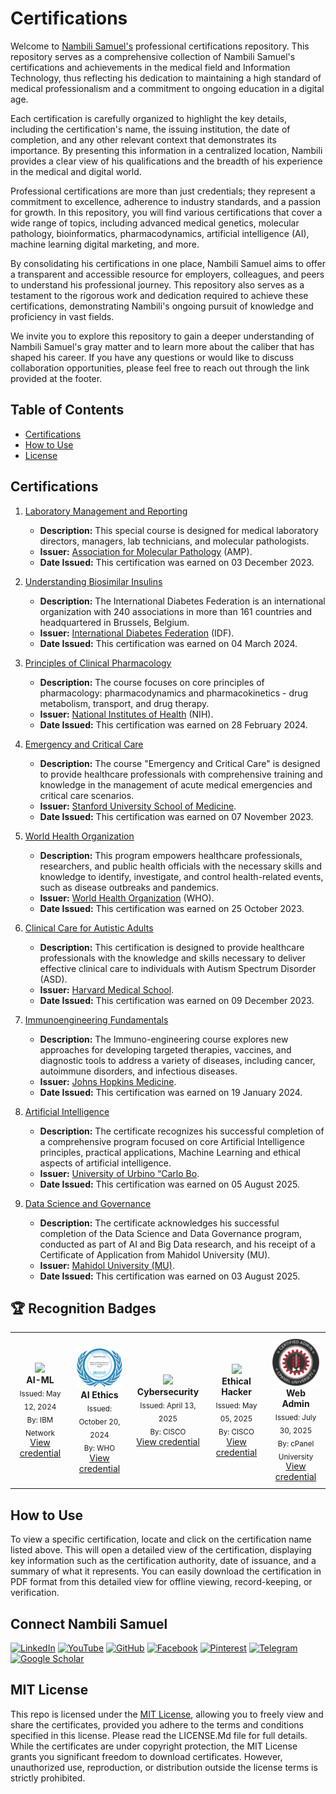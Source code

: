# Certifications

Welcome to [Nambili Samuel's](https://github.com/Nambili-Samuel) professional certifications repository. This repository serves as a comprehensive collection of Nambili Samuel's certifications and achievements in the medical field and Information Technology, thus reflecting his dedication to maintaining a high standard of medical professionalism and a commitment to ongoing education in a digital age.

Each certification is carefully organized to highlight the key details, including the certification's name, the issuing institution, the date of completion, and any other relevant context that demonstrates its importance. By presenting this information in a centralized location, Nambili provides a clear view of his qualifications and the breadth of his experience in the medical and digital world.

Professional certifications are more than just credentials; they represent a commitment to excellence, adherence to industry standards, and a passion for growth. In this repository, you will find various certifications that cover a wide range of topics, including advanced medical genetics, molecular pathology, bioinformatics, pharmacodynamics, artificial intelligence (AI), machine learning digital marketing, and more.

By consolidating his certifications in one place, Nambili Samuel aims to offer a transparent and accessible resource for employers, colleagues, and peers to understand his professional journey. This repository also serves as a testament to the rigorous work and dedication required to achieve these certifications, demonstrating Nambili's ongoing pursuit of knowledge and proficiency in vast fields.

We invite you to explore this repository to gain a deeper understanding of Nambili Samuel's gray matter and to learn more about the caliber that has shaped his career. If you have any questions or would like to discuss collaboration opportunities, please feel free to reach out through the link provided at the footer.

## Table of Contents

- [Certifications](#certifications)
- [How to Use](#how-to-use)
- [License](#license)

## Certifications

1. [Laboratory Management and Reporting](https://github.com/nambilisamuel/Certifications/blob/main/Association%20for%20Molecular%20Pathology.pdf)
   - **Description:** This special course is designed for medical laboratory directors, managers, lab technicians, and molecular pathologists.
   - **Issuer:** [Association for Molecular Pathology](https://www.amp.org/) (AMP). 
   - **Date Issued:** This certification was earned on 03 December 2023.

2. [Understanding Biosimilar Insulins](https://github.com/nambilisamuel/Certifications/blob/main/Biosimilar%20Insulin.pdf)
   - **Description:** The International Diabetes Federation is an international organization with 240 associations in more than 161 countries and headquartered in Brussels, Belgium. 
   - **Issuer:** [International Diabetes Federation](https://idf.org/) (IDF).
   - **Date Issued:** This certification was earned on 04 March 2024.
  
3. [Principles of Clinical Pharmacology](https://github.com/nambilisamuel/Certifications/blob/main/Clinical%20Pharmacology.pdf)
   - **Description:** The course focuses on core principles of pharmacology: pharmacodynamics and pharmacokinetics - drug metabolism, transport, and drug therapy.
   - **Issuer:** [National Institutes of Health](https://www.nih.gov/) (NIH).
   - **Date Issued:** This certification was earned on 28 February 2024.

4. [Emergency and Critical Care](https://github.com/nambilisamuel/Certifications/blob/main/Emergency%20and%20Critical%20Care.pdf)
   - **Description:** The course "Emergency and Critical Care" is designed to provide healthcare professionals with comprehensive training and knowledge in the management of acute medical emergencies and critical care scenarios.
   - **Issuer:** [Stanford University School of Medicine](https://med.stanford.edu/).
   - **Date Issued:** This certification was earned on 07 November 2023.
  
5. [World Health Organization](https://github.com/nambilisamuel/Certifications/blob/main/Epidemiology%20-%20WHO.pdf)
   - **Description:** This program empowers healthcare professionals, researchers, and public health officials with the necessary skills and knowledge to identify, investigate, and control health-related events, such as disease outbreaks and pandemics.
   - **Issuer:** [World Health Organization](https://www.who.int/) (WHO).
   - **Date Issued:** This certification was earned on 25 October 2023.
  
6. [Clinical Care for Autistic Adults](https://github.com/Nambili-Samuel/Certifications/blob/main/Havard%20School%20of%20Medicine.pdf)
   - **Description:** This certification is designed to provide healthcare professionals with the knowledge and skills necessary to deliver effective clinical care to individuals with Autism Spectrum Disorder (ASD). 
   - **Issuer:** [Harvard Medical School](https://hms.harvard.edu/).
   - **Date Issued:** This certification was earned on 09 December 2023.
  
7. [Immunoengineering Fundamentals](https://github.com/Nambili-Samuel/Certifications/blob/main/Immuno-engineering.pdf)
   - **Description:** The Immuno-engineering course explores new approaches for developing targeted therapies, vaccines, and diagnostic tools to address a variety of diseases, including cancer, autoimmune disorders, and infectious diseases.
   - **Issuer:** [Johns Hopkins Medicine](https://www.hopkinsmedicine.org/).
   - **Date Issued:** This certification was earned on 19 January 2024.
  
8. [Artificial Intelligence](https://github.com/nambili-samuel/certifications/blob/ebf21857ccda55e43ec78c4f19ede7e063a0703c/Artificial%20Intelligence.pdf)
   - **Description:** The certificate recognizes his successful completion of a comprehensive program focused on core Artificial Intelligence principles, practical applications, Machine Learning and ethical aspects of artificial intelligence.
   - **Issuer:** [University of Urbino “Carlo Bo](https://www.uniurb.it/international/).
   - **Date Issued:** This certification was earned on 05 August 2025.
  
9. [Data Science and Governance](https://github.com/nambili-samuel/certifications/blob/main/Data%20Science.pdf)
   - **Description:** The certificate acknowledges his successful completion of the Data Science and Data Governance program, conducted as part of AI and Big Data research, and his receipt of a Certificate of Application from Mahidol University (MU).
   - **Issuer:** [Mahidol University (MU)](https://mahidol.ac.th/).
   - **Date Issued:** This certification was earned on 03 August 2025.

<!-- Add more certifications as needed -->

## 🏆 Recognition Badges

<center><table>
  <tbody>
    <tr>
      <td style="padding: 10px;" align="center" width="150">
        <img src="https://images.squarespace-cdn.com/content/v1/5530dddfe4b0679504639dc1/1663518716700-IT2WA6XU3A7LB0UQG8XG/Screenshot_2.jpg" width="80" /><br />
        <strong>AI-ML</strong><br />
        <sub>Issued: May 12, 2024</sub><br />
        <sub>By: IBM Network</sub><br />
        <a href="https://www.credly.com/badges/66ebe10f-3da0-4410-b0d1-7f17ce833208">View credential</a>
      </td>
      <td style="padding: 10px;" align="center" width="150">
        <img src="https://github.com/nambili-samuel/certifications/blob/main/WHO.jpg" width="80" /><br />
        <strong>AI Ethics</strong><br />
        <sub>Issued: October 20, 2024</sub><br />
        <sub>By: WHO</sub><br />
        <a href="#">View credential</a>
      </td>
      <td style="padding: 10px;" align="center" width="150">
        <img src="https://images.credly.com/size/340x340/images/af8c6b4e-fc31-47c4-8dcb-eb7a2065dc5b/I2CS__1_.png" width="80" /><br />
        <strong>Cybersecurity</strong><br />
        <sub>Issued: April 13, 2025</sub><br />
        <sub>By: CISCO</sub><br />
        <a href="https://www.credly.com/badges/5445c176-dc96-4f66-97b1-a6a52743a1a6">View credential</a>
      </td>
         <td style="padding: 10px;" align="center" width="150">
        <img src="https://images.credly.com/images/242902b5-f527-42ad-865e-977c9e1b5b58/image.png" width="80" /><br />
        <strong>Ethical Hacker</strong><br />
        <sub>Issued: May 05, 2025</sub><br />
        <sub>By: CISCO</sub><br />
        <a href="https://www.credly.com/badges/9b4fab4d-f0f0-4f85-be10-837cbc6f64ce">View credential</a>
      </td>
          <td style="padding: 10px;" align="center" width="150">
        <img src="https://github.com/nambili-samuel/certifications/blob/main/Cpanel.png" width="80" /><br />
        <strong>Web Admin</strong><br />
        <sub>Issued: July 30, 2025</sub><br />
        <sub>By: cPanel University</sub><br />
        <a href="https://university.cpanel.net/certificate/0872fefd-6986-47a2-be13-ed5c2e496580">View credential</a>
      </td> </tr>
    </tr>
  </tbody>
</table></center>


## How to Use

To view a specific certification, locate and click on the certification name listed above. This will open a detailed view of the certification, displaying key information such as the certification authority, date of issuance, and a summary of what it represents. You can easily download the certification in PDF format from this detailed view for offline viewing, record-keeping, or verification.

##  Connect Nambili Samuel

[![LinkedIn](https://img.shields.io/badge/LinkedIn-blue?style=for-the-badge&logo=linkedin)](https://www.linkedin.com/in/nambilisamuel)
[![YouTube](https://img.shields.io/badge/YouTube-red?style=for-the-badge&logo=youtube)](www.youtube.com/channel/UCe7N_IrwXRL290P38Yni3aQ)
[![GitHub](https://img.shields.io/badge/GitHub-black?style=for-the-badge&logo=github)](https://github.com/Nambili-Samuel)
[![Facebook](https://img.shields.io/badge/Facebook-blue?style=for-the-badge&logo=facebook)](https://www.facebook.com/yourusername)
[![Pinterest](https://img.shields.io/badge/Pinterest-red?style=for-the-badge&logo=pinterest)](https://www.pinterest.com/yourusername)
[![Telegram](https://img.shields.io/badge/Telegram-blue?style=for-the-badge&logo=telegram)](https://t.me/namibiantimes)
[![Google Scholar](https://img.shields.io/badge/Google%20Scholar-lightgrey?style=for-the-badge&logo=google-scholar)](https://scholar.google.com/citations?user=p2GpjsQAAAAJ&hl=en)

## MIT License

This repo is licensed under the [MIT License](https://opensource.org/license/mit), allowing you to freely view and share the certificates, provided you adhere to the terms and conditions specified in this license. Please read the LICENSE.Md file for full details. While the certificates are under copyright protection, the MIT License grants you significant freedom to download certificates. However, unauthorized use, reproduction, or distribution outside the license terms is strictly prohibited.
